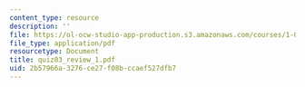 ```yaml
---
content_type: resource
description: ''
file: https://ol-ocw-studio-app-production.s3.amazonaws.com/courses/1-017-computing-and-data-analysis-for-environmental-applications-fall-2003/2b57966a3276ce27f08bccaef527dfb7_quiz03_review_1.pdf
file_type: application/pdf
resourcetype: Document
title: quiz03_review_1.pdf
uid: 2b57966a-3276-ce27-f08b-ccaef527dfb7
---
```

